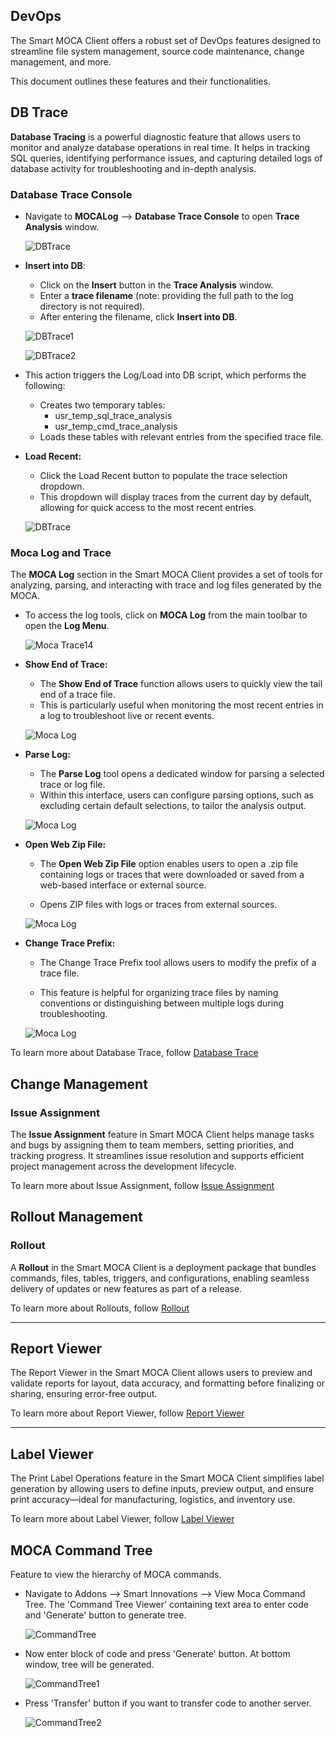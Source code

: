 ## DevOps

The Smart MOCA Client offers a robust set of DevOps features designed to streamline file system management, source code maintenance, change management, and more. 

This document outlines these features and their functionalities.

## DB Trace

**Database Tracing** is a powerful diagnostic feature that allows users to monitor and analyze database operations in real time. It helps in tracking SQL queries, identifying performance issues, and capturing detailed logs of database activity for troubleshooting and in-depth analysis.

### Database Trace Console

- Navigate to **MOCALog** --> **Database Trace Console** to open **Trace Analysis** window.
  
  ![DBTrace](./.attachments/trace5.png)

- **Insert into DB**: 
  - Click on the **Insert** button in the **Trace Analysis** window.
  - Enter a **trace filename** (note: providing the full path to the log directory is not required).
  - After entering the filename, click **Insert into DB**.

  ![DBTrace1](./.attachments/trace6.png)

  ![DBTrace2](./.attachments/trace8.png)

- This action triggers the Log/Load into DB script, which performs the following:

  - Creates two temporary tables:
    - usr_temp_sql_trace_analysis
    - usr_temp_cmd_trace_analysis
  - Loads these tables with relevant entries from the specified trace file.

- **Load Recent:**
  - Click the Load Recent button to populate the trace selection dropdown.
  - This dropdown will display traces from the current day by default, allowing for quick access to the most recent entries.
   
  ![DBTrace](./.attachments/trace7.png)


### Moca Log and Trace

The **MOCA Log** section in the Smart MOCA Client provides a set of tools for analyzing, parsing, and interacting with trace and log files generated by the MOCA.

- To access the log tools, click on **MOCA Log** from the main toolbar to open the **Log Menu**.

    ![Moca Trace14](./.attachments/Moca_log_1.png)

-  **Show End of Trace:**
    - The **Show End of Trace** function allows users to quickly view the tail end of a trace file.
    - This is particularly useful when monitoring the most recent entries in a log to troubleshoot live or recent events.

    ![Moca Log](./.attachments/moca_log_3.png)


- **Parse Log:**
    - The **Parse Log** tool opens a dedicated window for parsing a selected trace or log file. 
    - Within this interface, users can configure parsing options, such as excluding certain default selections, to tailor the analysis output.

    ![Moca Log](./.attachments/moca_log_4.png)

- **Open Web Zip File:**

  - The **Open Web Zip File** option enables users to open a .zip file containing logs or traces that were downloaded or saved from a web-based interface or external source.

  - Opens ZIP files with logs or traces from external sources.

   ![Moca Log](./.attachments/moca_log_5.png)

- **Change Trace Prefix:**
  - The Change Trace Prefix tool allows users to modify the prefix of a trace file. 

  - This feature is helpful for organizing trace files by naming conventions or distinguishing between multiple logs during troubleshooting.

  ![Moca Log](./.attachments/moca_log_6.png)

To learn more about Database Trace, follow [Database Trace](./database-trace.md)


## Change Management

### Issue Assignment
The **Issue Assignment** feature in Smart MOCA Client helps manage tasks and bugs by assigning them to team members, setting priorities, and tracking progress. It streamlines issue resolution and supports efficient project management across the development lifecycle.

To learn more about Issue Assignment, follow [Issue Assignment](./issue-assignment.md)


## Rollout Management

### Rollout
A **Rollout** in the Smart MOCA Client is a deployment package that bundles commands, files, tables, triggers, and configurations, enabling seamless delivery of updates or new features as part of a release.

To learn more about Rollouts, follow [Rollout](./rollouts.md)

---

## Report Viewer

The Report Viewer in the Smart MOCA Client allows users to preview and validate reports for layout, data accuracy, and formatting before finalizing or sharing, ensuring error-free output.

To learn more about Report Viewer, follow [Report Viewer](./advance-operations.md#report-preview)

---

## Label Viewer

The Print Label Operations feature in the Smart MOCA Client simplifies label generation by allowing users to define inputs, preview output, and ensure print accuracy—ideal for manufacturing, logistics, and inventory use.

To learn more about Label Viewer, follow [Label Viewer](./advance-operations.md#print-label-operations)

## MOCA Command Tree

Feature to view the hierarchy of MOCA commands. 

- Navigate to Addons --> Smart Innovations --> View Moca Command Tree. The 'Command Tree Viewer' containing text area to enter code and 'Generate' button to generate tree.

  ![CommandTree](./.attachments/commandtree.png)

- Now enter block of code and press 'Generate' button. At bottom window, tree will be generated.

  ![CommandTree1](./.attachments/commandtree1.png)

- Press 'Transfer' button if you want to transfer code to another server.

  ![CommandTree2](./.attachments/commandtree2.png)

